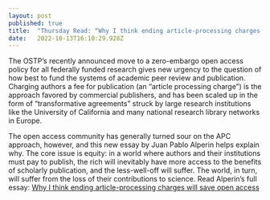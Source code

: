 ```yaml
---
layout: post 
published: true
title:  "Thursday Read: “Why I think ending article-processing charges will save open access”" 
date:   2022-10-13T16:10:29.928Z 
---
```


The OSTP’s recently announced move to a zero-embargo open access policy for all federally funded research gives new urgency to the question of how best to fund the systems of academic peer review and publication. Charging authors a fee for publication (an “article processing charge”) is the approach favored by commercial publishers, and has been scaled up in the form of “transformative agreements” struck by large research institutions like the University of California and many national research library networks in Europe. 

The open access community has generally turned sour on the APC approach, however, and this new essay by Juan Pablo Alperin helps explain why. The core issue is equity: in a world where authors and their institutions must pay to publish, the rich will inevitably have more access to the benefits of scholarly publication, and the less-well-off will suffer. The world, in turn, will suffer from the loss of their contributions to science. Read Alperin’s full essay: [Why I think ending article-processing charges will save open access](https://www.nature.com/articles/d41586-022-03201-w)
